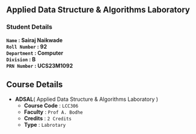 ## Applied Data Structure & Algorithms Laboratory

### Student Details

**`Name` :  Sairaj Naikwade<br>
`Roll Number` :  92<br>
`Department` :  Computer<br>
`Division` :  B<br>
`PRN Number` :  UCS23M1092<br>**

## Course Details

- **ADSAL**( Applied Data Structure & Algorithms Laboratory )
  - **Course Code** : `LCC306`
  - **Faculty** : `Prof A. Bodhe`
  - **Credits** : `2 Credits`
  - **Type** : `Labrotary`

